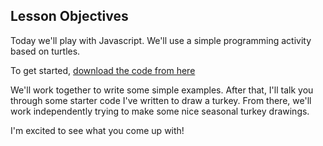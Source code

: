 ## Lesson Objectives

Today we'll play with Javascript. We'll use a simple programming activity based on turtles.

To get started, [download the code from here](https://hanumanum.github.io/js-turtle/index_en.html)

We'll work together to write some simple examples. After that, I'll talk you through some starter code I've written to draw a turkey. From there, we'll work independently trying to make some nice seasonal turkey drawings.

I'm excited to see what you come up with!